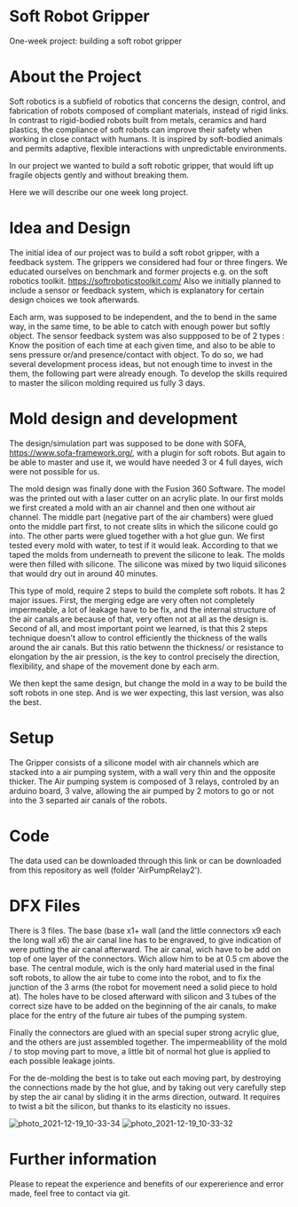 # Soft Robot Gripper
One-week project: building a soft robot gripper

# About the Project
Soft robotics is a subfield of robotics that concerns the design, control, and fabrication of robots composed of compliant materials, instead of rigid links. In contrast to rigid-bodied robots built from metals, ceramics and hard plastics, the compliance of soft robots can improve their safety when working in close contact with humans. It is inspired by soft-bodied animals and permits adaptive, flexible interactions with unpredictable environments.

In our project we wanted to build a soft robotic gripper, that would lift up fragile objects gently and without breaking them.

Here we will describe our one week long project.


# Idea and Design
The initial idea of our project was to build a soft robot gripper, with a feedback system. The grippers we considered had four or three fingers. We educated ourselves on benchmark and former projects e.g. on the soft robotics toolkit. https://softroboticstoolkit.com/
Also we initially planned to include a sensor or feedback system, which is explanatory for certain design choices we took afterwards.

Each arm, was supposed to be independent, and the to bend in the same way, in the same time, to be able to catch with enough power but softly object. 
The sensor feedback system was also suppposed to be of 2 types : Know the position of each time at each given time, and also to be able to sens pressure or/and presence/contact with object.
To do so, we had several development process ideas, but not enough time to invest in the them, the following part were already enough. To develop the skills required to master the silicon molding required us fully 3 days.


# Mold design and development
The design/simulation part was supposed to be done with SOFA, https://www.sofa-framework.org/, with a plugin for soft robots. But again to be able to master and use it, we would have needed 3 or 4 full dayes, wich were not possible for us.

The mold design was finally done with the Fusion 360 Software. The model was the printed out with a laser cutter on an acrylic plate.
In our first molds we first created a mold with an air channel and then one without air channel. The middle part (negative part of the air chambers) were glued onto the middle part first, to not create slits in which the silicone could go into. The other parts were glued together with a hot glue gun.
We first tested every mold with water, to test if it would leak. According to that we taped the molds from underneath to prevent the silicone to leak. 
The molds were then filled with silicone. The silicone was mixed by two liquid silicones that would dry out in around 40 minutes.

This type of mold, require 2 steps to build the complete soft robots. It has 2 major issues. First, the merging edge are very often not completely impermeable, a lot of leakage have to be fix, and the internal structure of the air canals are because of that, very often not at all as the design is. Second of all, and most important point we learned, is that this 2 steps technique doesn't allow to control efficiently the thickness of the walls around the air canals. But this ratio betwenn the thickness/ or resistance to elongation by the air pression, is the key to control precisely the direction, flexibility, and shape of the movement done by each arm. 

We then kept the same design, but change the mold in a way to be build the soft robots in one step.
And is we wer expecting, this last version, was also the best.


# Setup
The Gripper consists of a silicone model with air channels which are stacked into a air pumping system, with a wall very thin and the opposite thicker. The Air pumping system is composed of 3 relays, controled by an arduino board, 3 valve, allowing the air pumped by 2 motors to go or not into the 3 separted air canals of the robots.



# Code
The data used can be downloaded through this link or can be downloaded from this repository as well (folder 'AirPumpRelay2'). 

# DFX Files
There is 3 files. The base (base x1+ wall (and the little connectors x9 each the long wall x6) the air canal line has to be engraved, to give indication of were putting the air canal afterward.
The air canal, wich have to be add on top of one layer of the connectors. Wich allow him to be at 0.5 cm above the base.
The central module, wich is the only hard material used in the final soft robots, to allow the air tube to come into the robot, and to fix the junction of the 3 arms (the robot for movement need a solid piece to hold at).
The holes have to be closed afterward with silicon and 3 tubes of the correct size have to be added on the beginning of the air canals, to make place for the entry of the future air tubes of the pumping system.

Finally the connectors are glued with an special super strong acrylic glue, and the others are just assembled together. The impermeablility of the mold / to stop moving part to move, a little bit of normal hot glue is applied to each possible leakage joints.

For the de-molding the best is to take out each moving part, by destroying the connections made by the hot glue, and by taking out very carefully step by step the air canal by sliding it in the arms direction, outward. It requires to twist a bit the silicon, but thanks to its elasticity no issues.

![photo_2021-12-19_10-33-34](https://user-images.githubusercontent.com/90629366/146670562-8eda3571-2588-497d-a7e1-fcb73ad04ebc.jpg)
![photo_2021-12-19_10-33-32](https://user-images.githubusercontent.com/90629366/146670577-febb32b0-5727-43af-bdb5-9b5ec35455eb.jpg)

# Further information
Please to repeat the experience and benefits of our expererience and error made, feel free to contact via git.

